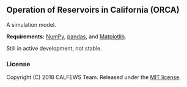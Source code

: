 ## Operation of Reservoirs in California (ORCA)

A simulation model. 

**Requirements:** [NumPy](http://www.numpy.org/), [pandas](http://pandas.pydata.org/), and [Matplotlib](http://matplotlib.org/).

Still in active development, not stable.

### License
Copyright (C) 2018 CALFEWS Team. Released under the [MIT license](LICENSE.md).
